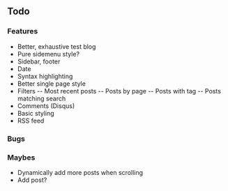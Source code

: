 ## Todo

### Features

 - Better, exhaustive test blog
 - Pure sidemenu style?
 - Sidebar, footer
 - Date
 - Syntax highlighting
 - Better single page style
 - Filters
 -- Most recent posts
 -- Posts by page
 -- Posts with tag
 -- Posts matching search
 - Comments (Disqus)
 - Basic styling
 - RSS feed

### Bugs

### Maybes

 - Dynamically add more posts when scrolling
 - Add post?
